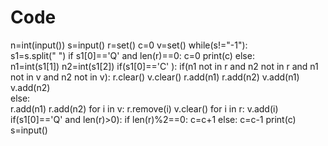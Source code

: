 # Code
n=int(input())
s=input()
r=set()
c=0
v=set()
while(s!="-1"):   
    s1=s.split(" ")
    if s1[0]=='Q' and len(r)==0:
        c=0
        print(c)
    else:        
        n1=int(s1[1])
        n2=int(s1[2])
        if(s1[0]=='C' ):
            if(n1 not in r and n2 not in r and n1 not in v and n2 not in v):
                r.clear()
                v.clear()
                r.add(n1)
                r.add(n2)
                v.add(n1)
                v.add(n2)               
            else:                
                r.add(n1)
                r.add(n2)
                for i in v:
                    r.remove(i)
                v.clear()
                for i in r:
                    v.add(i)
        if(s1[0]=='Q' and len(r)>0):
            if len(r)%2==0:
                c=c+1
            else:
                c=c-1
            print(c)    
    s=input()  
